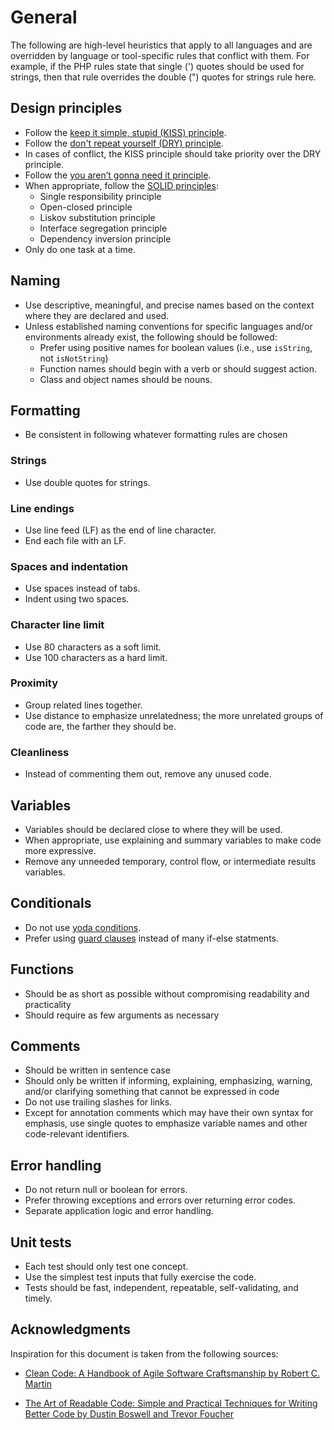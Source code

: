 # General

The following are high-level heuristics that apply to all languages and are overridden by language or tool-specific rules that conflict with them. For example, if the PHP rules state that single (') quotes should be used for strings, then that rule overrides the double (") quotes for strings rule here.

## Design principles

<!-- alex ignore simple wacko stupid -->

- Follow the [keep it simple, stupid (KISS) principle](https://en.wikipedia.org/wiki/KISS_principle).
- Follow the [don't repeat yourself (DRY) principle](https://en.wikipedia.org/wiki/Don%27t_repeat_yourself).
- In cases of conflict, the KISS principle should take priority over the DRY principle.
- Follow the [you aren’t gonna need it principle](https://en.wikipedia.org/wiki/You_aren%27t_gonna_need_it).
- When appropriate, follow the [SOLID principles](https://en.wikipedia.org/wiki/SOLID):
  - Single responsibility principle
  - Open-closed principle
  - Liskov substitution principle
  - Interface segregation principle
  - Dependency inversion principle
- Only do one task at a time.

## Naming

- Use descriptive, meaningful, and precise names based on the context where they are declared and used.
- Unless established naming conventions for specific languages and/or environments already exist, the following should be followed:
  - Prefer using positive names for boolean values (i.e., use `isString`, not `isNotString`)
  - Function names should begin with a verb or should suggest action.
  - Class and object names should be nouns.

## Formatting

- Be consistent in following whatever formatting rules are chosen

### Strings

- Use double quotes for strings.

### Line endings

- Use line feed (LF) as the end of line character.
- End each file with an LF.

### Spaces and indentation

- Use spaces instead of tabs.
- Indent using two spaces.

### Character line limit

- Use 80 characters as a soft limit.
- Use 100 characters as a hard limit.

### Proximity

- Group related lines together.
- Use distance to emphasize unrelatedness; the more unrelated groups of code are, the farther they should be.

### Cleanliness

- Instead of commenting them out, remove any unused code.

## Variables

- Variables should be declared close to where they will be used.
- When appropriate, use explaining and summary variables to make code more expressive.
- Remove any unneeded temporary, control flow, or intermediate results variables.

## Conditionals

- Do not use [yoda conditions](https://en.wikipedia.org/wiki/Yoda_conditions).
- Prefer using [guard clauses](<https://en.wikipedia.org/wiki/Guard_(computer_science)>) instead of many if-else statments.

## Functions

- Should be as short as possible without compromising readability and practicality
- Should require as few arguments as necessary

## Comments

- Should be written in sentence case
- Should only be written if informing, explaining, emphasizing, warning, and/or clarifying something that cannot be expressed in code
- Do not use trailing slashes for links.
- Except for annotation comments which may have their own syntax for emphasis, use single quotes to emphasize variable names and other code-relevant identifiers.

## Error handling

- Do not return null or boolean for errors.
- Prefer throwing exceptions and errors over returning error codes.
- Separate application logic and error handling.

## Unit tests

- Each test should only test one concept.
- Use the simplest test inputs that fully exercise the code.
- Tests should be fast, independent, repeatable, self-validating, and timely.

## Acknowledgments

Inspiration for this document is taken from the following sources:

- [Clean Code: A Handbook of Agile Software Craftsmanship by Robert C. Martin](https://www.amazon.com/Clean-Code-Handbook-Software-Craftsmanship/dp/0132350882)
<!-- alex ignore simple -->
- [The Art of Readable Code: Simple and Practical Techniques for Writing Better Code by Dustin Boswell and Trevor Foucher](https://www.amazon.com/Art-Readable-Code-Practical-Techniques/dp/0596802293)
